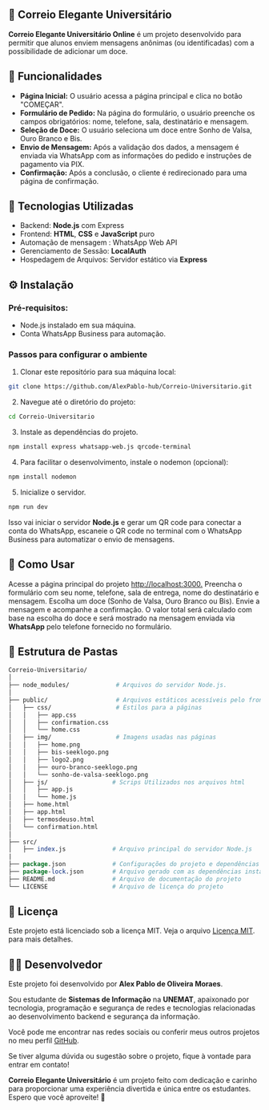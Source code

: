 ## 💌 Correio Elegante Universitário

**Correio Elegante Universitário Online** é um projeto desenvolvido para permitir que alunos enviem mensagens anônimas (ou identificadas) com a possibilidade de adicionar um doce.

## 🎯 Funcionalidades
- **Página Inicial:** O usuário acessa a página principal e clica no botão "COMEÇAR".
- **Formulário de Pedido:** Na página do formulário, o usuário preenche os campos obrigatórios: nome, telefone, sala, destinatário e mensagem.
- **Seleção de Doce:** O usuário seleciona um doce entre Sonho de Valsa, Ouro Branco e Bis.
- **Envio de Mensagem:** Após a validação dos dados, a mensagem é enviada via WhatsApp com as informações do pedido e instruções de pagamento via PIX.
- **Confirmação:** Após a conclusão, o cliente é redirecionado para uma página de confirmação.

## 🚀 Tecnologias Utilizadas
- Backend: **Node.js** com Express
- Frontend: **HTML**, **CSS** e **JavaScript** puro
- Automação de mensagem : WhatsApp Web API
- Gerenciamento de Sessão: **LocalAuth**
- Hospedagem de Arquivos: Servidor estático via **Express**

## ⚙️ Instalação

### Pré-requisitos:
- Node.js instalado em sua máquina.
- Conta WhatsApp Business para automação.

### Passos para configurar o ambiente
1. Clonar este repositório para sua máquina local:
```bash
git clone https://github.com/AlexPablo-hub/Correio-Universitario.git
```
2. Navegue até o diretório do projeto:
```bash
cd Correio-Universitario
```
3. Instale as dependências do projeto.
```bash
npm install express whatsapp-web.js qrcode-terminal
```
4. Para facilitar o desenvolvimento, instale o nodemon (opcional):
```bash
npm install nodemon
```
5. Inicialize o servidor.
```bash
npm run dev
```
Isso vai iniciar o servidor **Node.js** e gerar um QR code para conectar a conta do WhatsApp, escaneie o QR code no terminal com o WhatsApp Business para automatizar o envio de mensagens.

## 📝 Como Usar
Acesse a página principal do projeto <http://localhost:3000.>
Preencha o formulário com seu nome, telefone, sala de entrega, nome do destinatário e mensagem.
Escolha um doce (Sonho de Valsa, Ouro Branco ou Bis).
Envie a mensagem e acompanhe a confirmação.
O valor total será calculado com base na escolha do doce e será mostrado na mensagem enviada via **WhatsApp** pelo telefone fornecido no formulário.

## 📂 Estrutura de Pastas
```perl
Correio-Universitario/
│
├── node_modules/             # Arquivos do servidor Node.js.
│
├── public/                   # Arquivos estáticos acessíveis pelo frontend.
│   ├── css/                  # Estilos para a páginas
│   │   ├── app.css
│   │   ├── confirmation.css
│   │   └── home.css
│   ├── img/                  # Imagens usadas nas páginas
│   │   ├── home.png
│   │   ├── bis-seeklogo.png
│   │   ├── logo2.png
│   │   ├── ouro-branco-seeklogo.png
│   │   └── sonho-de-valsa-seeklogo.png
│   ├── js/                  # Scrips Utilizados nos arquivos html
│   │   ├── app.js
│   │   └── home.js
│   ├── home.html
│   ├── app.html
│   ├── termosdeuso.html
│   └── confirmation.html
│
├── src/
│   ├── index.js             # Arquivo principal do servidor Node.js
|
├── package.json             # Configurações do projeto e dependências
├── package-lock.json        # Arquivo gerado com as dependências instaladas
├── README.md                # Arquivo de documentação do projeto
└── LICENSE                  # Arquivo de licença do projeto
```
## 📝 Licença
Este projeto está licenciado sob a licença MIT. Veja o arquivo [Licença MIT](./LICENSE). para mais detalhes.

## 👨‍💻 Desenvolvedor

Este projeto foi desenvolvido por **Alex Pablo de Oliveira Moraes**. 

Sou estudante de **Sistemas de Informação** na **UNEMAT**, apaixonado por tecnologia, programação e segurança de redes e tecnologias relacionadas ao desenvolvimento backend e segurança da informação.

Você pode me encontrar nas redes sociais ou conferir meus outros projetos no meu perfil [GitHub](https://github.com/AlexPablo-hub).

Se tiver alguma dúvida ou sugestão sobre o projeto, fique à vontade para entrar em contato!

**Correio Elegante Universitário** é um projeto feito com dedicação e carinho para proporcionar uma experiência divertida e única entre os estudantes. Espero que você aproveite! 💌
